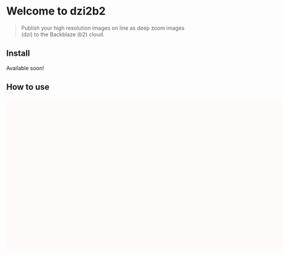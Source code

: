 # Welcome to dzi2b2
> Publish your high resolution images on line as deep zoom images (dzi) to the Backblaze (b2) cloud. 


## Install

Available soon! 

## How to use

<script src="https://cdnjs.cloudflare.com/ajax/libs/openseadragon/2.4.2/openseadragon.min.js" 
        integrity="sha512-qvQYH6mPuE46uFcWLI8BdGaJpB5taX4lltbSIw5GF4iODh2xIgyz5ii1WpuzPFUknHCps0mi4mFGR44bjdZlZg==" 
        crossorigin="anonymous">
</script>

<div id="xyx" style="width: 800px; height: 400px; background-color: snow"></div>
<script src="https://dore-data.s3.us-west-002.backblazeb2.com/viewers/xxx.js?callback=OpenSeadragon"></script>
